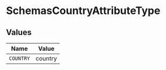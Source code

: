 # SchemasCountryAttributeType


## Values

| Name      | Value     |
| --------- | --------- |
| `COUNTRY` | country   |